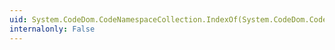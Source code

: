 ```yaml
---
uid: System.CodeDom.CodeNamespaceCollection.IndexOf(System.CodeDom.CodeNamespace)
internalonly: False
---
```

